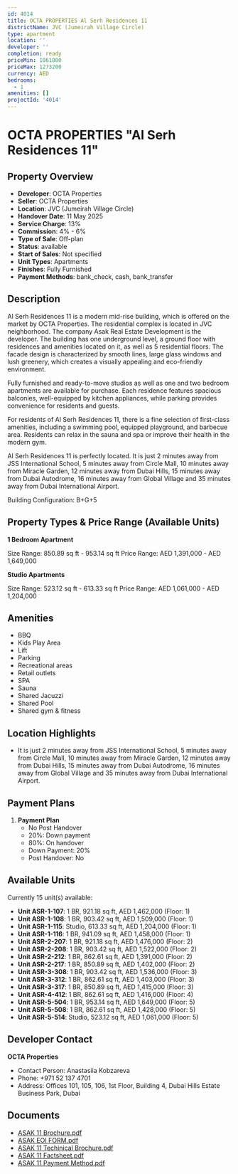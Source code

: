 ```yaml
---
id: 4014
title: OCTA PROPERTIES Al Serh Residences 11
districtName: JVC (Jumeirah Village Circle)
type: apartment
location: ''
developer: ''
completion: ready
priceMin: 1061000
priceMax: 1273200
currency: AED
bedrooms:
  - 1
amenities: []
projectId: '4014'
---
```


# OCTA PROPERTIES "Al Serh Residences 11"

## Property Overview
- **Developer**: OCTA Properties
- **Seller**: OCTA Properties
- **Location**: JVC (Jumeirah Village Circle)
- **Handover Date**: 11 May 2025
- **Service Charge**: 13%
- **Commission**: 4% - 6%
- **Type of Sale**: Off-plan
- **Status**: available
- **Start of Sales**: Not specified
- **Unit Types**: Apartments
- **Finishes**: Fully Furnished
- **Payment Methods**: bank_check, cash, bank_transfer

## Description
Al Serh Residences 11 is a modern mid-rise building, which is offered on the market by OCTA Properties. The residential complex is located in JVC neighborhood. The company Asak Real Estate Development is the developer. The building has one underground level, a ground floor with residences and amenities located on it, as well as 5 residential floors. The facade design is characterized by smooth lines, large glass windows and lush greenery, which creates a visually appealing and eco-friendly environment.

Fully furnished and ready-to-move studios as well as one and two bedroom apartments are available for purchase. Each residence features spacious balconies, well-equipped by kitchen appliances, while parking provides convenience for residents and guests.

For residents of Al Serh Residences 11, there is a fine selection of first-class amenities, including a swimming pool, equipped playground, and barbecue area. Residents can relax in the sauna and spa or improve their health in the modern gym.

Al Serh Residences 11 is perfectly located. It is just 2 minutes away from JSS International School, 5 minutes away from Circle Mall, 10 minutes away from Miracle Garden, 12 minutes away from Dubai Hills, 15 minutes away from Dubai Autodrome, 16 minutes away from Global Village and 35 minutes away from Dubai International Airport.

Building Configuration: B+G+5

## Property Types & Price Range (Available Units)
**1 Bedroom Apartment**

Size Range: 850.89 sq ft - 953.14 sq ft
Price Range: AED 1,391,000 - AED 1,649,000

**Studio Apartments**

Size Range: 523.12 sq ft - 613.33 sq ft
Price Range: AED 1,061,000 - AED 1,204,000

## Amenities
- BBQ
- Kids Play Area
- Lift
- Parking
- Recreational areas
- Retail outlets
- SPA
- Sauna
- Shared Jacuzzi
- Shared Pool
- Shared gym & fitness

## Location Highlights
- It is just 2 minutes away from JSS International School, 5 minutes away from Circle Mall, 10 minutes away from Miracle Garden, 12 minutes away from Dubai Hills, 15 minutes away from Dubai Autodrome, 16 minutes away from Global Village and 35 minutes away from Dubai International Airport.

## Payment Plans
1. **Payment Plan**
   - No Post Handover
   - 20%: Down payment
   - 80%: On handover
   - Down Payment: 20%
   - Post Handover: No

## Available Units
Currently 15 unit(s) available:
- **Unit ASR-1-107**: 1 BR, 921.18 sq ft, AED 1,462,000 (Floor: 1)
- **Unit ASR-1-108**: 1 BR, 903.42 sq ft, AED 1,509,000 (Floor: 1)
- **Unit ASR-1-115**: Studio, 613.33 sq ft, AED 1,204,000 (Floor: 1)
- **Unit ASR-1-116**: 1 BR, 941.09 sq ft, AED 1,458,000 (Floor: 1)
- **Unit ASR-2-207**: 1 BR, 921.18 sq ft, AED 1,476,000 (Floor: 2)
- **Unit ASR-2-208**: 1 BR, 903.42 sq ft, AED 1,522,000 (Floor: 2)
- **Unit ASR-2-212**: 1 BR, 862.61 sq ft, AED 1,391,000 (Floor: 2)
- **Unit ASR-2-217**: 1 BR, 850.89 sq ft, AED 1,402,000 (Floor: 2)
- **Unit ASR-3-308**: 1 BR, 903.42 sq ft, AED 1,536,000 (Floor: 3)
- **Unit ASR-3-312**: 1 BR, 862.61 sq ft, AED 1,403,000 (Floor: 3)
- **Unit ASR-3-317**: 1 BR, 850.89 sq ft, AED 1,415,000 (Floor: 3)
- **Unit ASR-4-412**: 1 BR, 862.61 sq ft, AED 1,416,000 (Floor: 4)
- **Unit ASR-5-504**: 1 BR, 953.14 sq ft, AED 1,649,000 (Floor: 5)
- **Unit ASR-5-508**: 1 BR, 862.61 sq ft, AED 1,428,000 (Floor: 5)
- **Unit ASR-5-514**: Studio, 523.12 sq ft, AED 1,061,000 (Floor: 5)

## Developer Contact
**OCTA Properties**
- Contact Person: Anastasiia Kobzareva
- Phone: +971 52 137 4701
- Address: Offices 101, 105, 106, 1st Floor, Building 4, Dubai Hills Estate Business Park, Dubai

## Documents
- [ASAK 11 Brochure.pdf](https://cdn.geniemap.net/2025/01/08/orb7t5dXbhqgH3EU6HLb1uQdfKXkT8ykJa0V4g7y.pdf)
- [ASAK EOI FORM.pdf](https://cdn.geniemap.net/2025/01/08/4dflvC2jEnCNG15YPnWekbhrOW3VcKQFsx5O2uYT.pdf)
- [ASAK 11 Techinical Brochure.pdf](https://cdn.geniemap.net/2025/01/09/BYB6WoZWYJivoZ0YmltnotzmlDMHBw4Qz8l5BXwx.pdf)
- [ASAK 11 Factsheet.pdf](https://cdn.geniemap.net/2025/01/10/0JpVook4V0hA7HmUnHOgfOi6bcIV4xZKovx0ITl4.pdf)
- [ASAK 11  Payment Method.pdf](https://cdn.geniemap.net/2025/01/27/Ty6Dswhu5zJZROMN9EHQPMK7sjt5BDY7P2xmXvaj.pdf)
